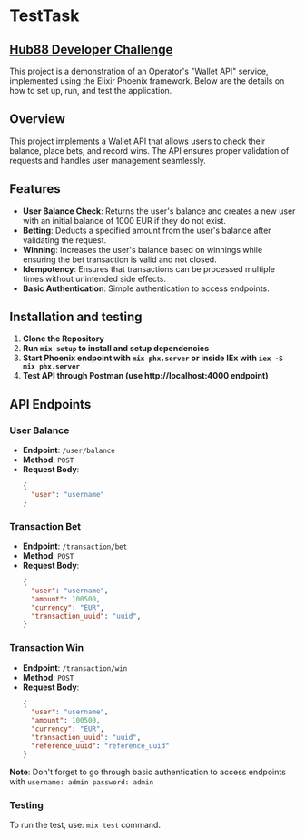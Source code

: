 # TestTask

## [Hub88 Developer Challenge](https://github.com/coingaming/hub88-jnr)

This project is a demonstration of an Operator's "Wallet API" service, implemented using the Elixir Phoenix framework. Below are the details on how to set up, run, and test the application.

## Overview

This project implements a Wallet API that allows users to check their balance, place bets, and record wins. The API ensures proper validation of requests and handles user management seamlessly.

## Features

- **User Balance Check**: Returns the user's balance and creates a new user with an initial balance of 1000 EUR if they do not exist.
- **Betting**: Deducts a specified amount from the user's balance after validating the request.
- **Winning**: Increases the user's balance based on winnings while ensuring the bet transaction is valid and not closed.
- **Idempotency**: Ensures that transactions can be processed multiple times without unintended side effects.
- **Basic Authentication**: Simple authentication to access endpoints.

## Installation and testing

1. **Clone the Repository**
2. **Run `mix setup` to install and setup dependencies**
3. **Start Phoenix endpoint with `mix phx.server` or inside IEx with `iex -S mix phx.server`**
4. **Test API through Postman (use http://localhost:4000 endpoint)**

## API Endpoints

### User Balance

- **Endpoint**: `/user/balance`
- **Method**: `POST`
- **Request Body**:
  ```json
  {
    "user": "username"
  }

### Transaction Bet

- **Endpoint**: `/transaction/bet`
- **Method**: `POST`
- **Request Body**:
  ```json
  {
    "user": "username",
    "amount": 100500,
    "currency": "EUR",
    "transaction_uuid": "uuid",
  }

### Transaction Win

- **Endpoint**: `/transaction/win`
- **Method**: `POST`
- **Request Body**:
  ```json
  {
    "user": "username",
    "amount": 100500,
    "currency": "EUR",
    "transaction_uuid": "uuid",
    "reference_uuid": "reference_uuid"
  }

 **Note**: Don't forget to go through basic authentication to access endpoints with ```username: admin password: admin```
  
### Testing
To run the test, use: `mix test` command.
